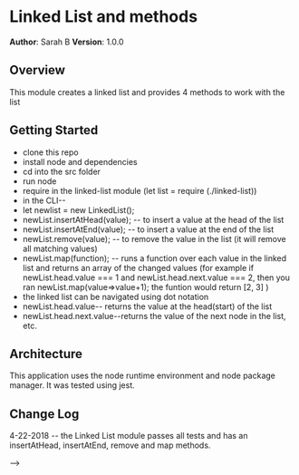 # Linked List and methods
**Author**: Sarah B
**Version**: 1.0.0 

## Overview
This module creates a linked list and provides 4 methods to work with the list
## Getting Started
- clone this repo
- install node and dependencies
- cd into the src folder
- run node 
- require in the linked-list module (let list = require (./linked-list))
- in the CLI--
- let newlist = new LinkedList();
- newList.insertAtHead(value); -- to insert a value at the head of the list
- newList.insertAtEnd(value); -- to insert a value at the end of the list
- newList.remove(value); -- to remove the value in the list (it will remove all matching values)
- newList.map(function); -- runs a function over each value in the linked list and returns an array of the changed values
(for example if newList.head.value === 1 and newList.head.next.value === 2, then you ran newList.map(value=>value+1); the funtion would return [2, 3] )
- the linked list can be navigated using dot notation
- newList.head.value-- returns the value at the head(start) of the list
- newList.head.next.value--returns the value of the next node in the list, etc.

## Architecture
This application uses the node runtime environment and node package manager. It was tested using jest.

## Change Log
4-22-2018 -- the Linked List module passes all tests and has an insertAtHead, insertAtEnd, remove and map methods.

-->
